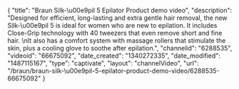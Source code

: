 {
    "title": "Braun Silk-\u00e9pil 5 Epilator Product demo video",
    "description": "Designed for efficient, long-lasting and extra gentle hair removal, the new Silk-\u00e9pil 5 is ideal for women who are new to epilation. It includes Close-Grip technology with 40 tweezers that even remove short and fine hair. \nIt also has a comfort system with massage rollers that stimulate the skin, plus a cooling glove to soothe after epilation.",
    "channelid": "6288535",
    "videoid": "66675092",
    "date_created": "1340272335",
    "date_modified": "1487115167",
    "type": "captivate",
    "layout": "channelVideo",
    "url": "\/braun\/braun-silk-\u00e9pil-5-epilator-product-demo-video\/6288535-66675092"
}